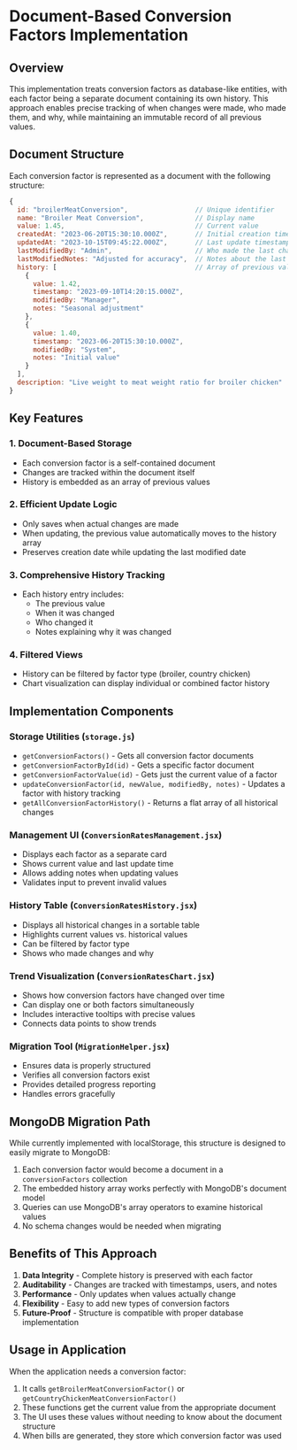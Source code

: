 # Document-Based Conversion Factors Implementation

## Overview

This implementation treats conversion factors as database-like entities, with each factor being a separate document containing its own history. This approach enables precise tracking of when changes were made, who made them, and why, while maintaining an immutable record of all previous values.

## Document Structure

Each conversion factor is represented as a document with the following structure:

```javascript
{
  id: "broilerMeatConversion",                 // Unique identifier
  name: "Broiler Meat Conversion",             // Display name
  value: 1.45,                                 // Current value
  createdAt: "2023-06-20T15:30:10.000Z",       // Initial creation timestamp
  updatedAt: "2023-10-15T09:45:22.000Z",       // Last update timestamp
  lastModifiedBy: "Admin",                     // Who made the last change
  lastModifiedNotes: "Adjusted for accuracy",  // Notes about the last change
  history: [                                   // Array of previous values
    {
      value: 1.42,
      timestamp: "2023-09-10T14:20:15.000Z",
      modifiedBy: "Manager",
      notes: "Seasonal adjustment"
    },
    {
      value: 1.40,
      timestamp: "2023-06-20T15:30:10.000Z",
      modifiedBy: "System",
      notes: "Initial value"
    }
  ],
  description: "Live weight to meat weight ratio for broiler chicken"
}
```

## Key Features

### 1. Document-Based Storage

- Each conversion factor is a self-contained document
- Changes are tracked within the document itself
- History is embedded as an array of previous values

### 2. Efficient Update Logic

- Only saves when actual changes are made
- When updating, the previous value automatically moves to the history array
- Preserves creation date while updating the last modified date

### 3. Comprehensive History Tracking

- Each history entry includes:
  - The previous value
  - When it was changed
  - Who changed it
  - Notes explaining why it was changed

### 4. Filtered Views

- History can be filtered by factor type (broiler, country chicken)
- Chart visualization can display individual or combined factor history

## Implementation Components

### Storage Utilities (`storage.js`)

- `getConversionFactors()` - Gets all conversion factor documents
- `getConversionFactorById(id)` - Gets a specific factor document
- `getConversionFactorValue(id)` - Gets just the current value of a factor
- `updateConversionFactor(id, newValue, modifiedBy, notes)` - Updates a factor with history tracking
- `getAllConversionFactorHistory()` - Returns a flat array of all historical changes

### Management UI (`ConversionRatesManagement.jsx`)

- Displays each factor as a separate card
- Shows current value and last update time
- Allows adding notes when updating values
- Validates input to prevent invalid values

### History Table (`ConversionRatesHistory.jsx`)

- Displays all historical changes in a sortable table
- Highlights current values vs. historical values
- Can be filtered by factor type
- Shows who made changes and why

### Trend Visualization (`ConversionRatesChart.jsx`)

- Shows how conversion factors have changed over time
- Can display one or both factors simultaneously
- Includes interactive tooltips with precise values
- Connects data points to show trends

### Migration Tool (`MigrationHelper.jsx`)

- Ensures data is properly structured
- Verifies all conversion factors exist
- Provides detailed progress reporting
- Handles errors gracefully

## MongoDB Migration Path

While currently implemented with localStorage, this structure is designed to easily migrate to MongoDB:

1. Each conversion factor would become a document in a `conversionFactors` collection
2. The embedded history array works perfectly with MongoDB's document model
3. Queries can use MongoDB's array operators to examine historical values
4. No schema changes would be needed when migrating

## Benefits of This Approach

1. **Data Integrity** - Complete history is preserved with each factor
2. **Auditability** - Changes are tracked with timestamps, users, and notes
3. **Performance** - Only updates when values actually change
4. **Flexibility** - Easy to add new types of conversion factors
5. **Future-Proof** - Structure is compatible with proper database implementation

## Usage in Application

When the application needs a conversion factor:

1. It calls `getBroilerMeatConversionFactor()` or `getCountryChickenMeatConversionFactor()`
2. These functions get the current value from the appropriate document
3. The UI uses these values without needing to know about the document structure
4. When bills are generated, they store which conversion factor was used
